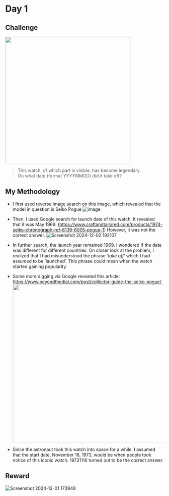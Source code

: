 # Day 1

## Challenge
<img src="https://github.com/user-attachments/assets/0054fe59-189f-4543-8448-ade5753dbcd5" height="400px"/>

> This watch, of which part is visible, has become legendary. <br>
> On what date (format YYYYMMDD) did it take off?

## My Methodology
- I first used reverse image search on this image, which revealed that the model in question is Seiko Pogue
  ![image](https://github.com/user-attachments/assets/86164862-2d43-4bf8-9a41-2baed2b723cb)

- Then, I used Google search for launch date of this watch. It revealed that it was May 1969. (https://www.craftandtailored.com/products/1974-seiko-chronograph-ref-6139-6005-pogue-1) However, it was not the correct answer.
  ![Screenshot 2024-12-02 192107](https://github.com/user-attachments/assets/3e0c30b8-85a8-46ea-ac17-e0c606301ccc)

- In further search, the launch year remained 1969. I wondered if the date was different for different countries. On closer look at the problem, I realized that I had misunderstood the phrase ‘*take off*’ which I had assumed to be ‘launched’. This phrase could mean when the watch started gaining popularity.
- Some more digging via Google revealed this article: https://www.beyondthedial.com/post/collector-guide-the-seiko-pogue/
  <img src="https://github.com/user-attachments/assets/09a83954-5d2c-45ad-a07c-47569e2e4521" height="500px"/>

- Since the astronaut took this watch into space for a while, I assumed that the start date, November 16, 1973, would be when people took notice of this iconic watch. 19731116 turned out to be the correct answer.

## Reward
![Screenshot 2024-12-01 173949](https://github.com/user-attachments/assets/07cca041-3959-4b20-a51c-308e82bc10d2)
